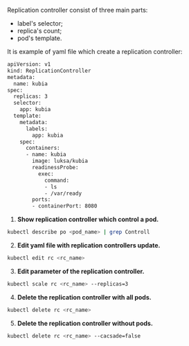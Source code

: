 Replication controller consist of three main parts:  
- label's selector;
- replica's count;
- pod's template.  

It is example of yaml file which create a replication controller:
``` bash
apiVersion: v1
kind: ReplicationController
metadata:
  name: kubia
spec:
  replicas: 3
  selector:
    app: kubia
  template:
    metadata:
      labels:
        app: kubia
    spec:
      containers:
      - name: kubia
        image: luksa/kubia
        readinessProbe:
          exec:
            command:
            - ls
            - /var/ready
        ports:
        - containerPort: 8080
```
1. **Show replication controller which control a pod.**
``` bash
kubectl describe po <pod_name> | grep Controll
```
2. **Edit yaml file with replication controllers update.**
``` bash
kubectl edit rc <rc_name>
```
3. **Edit parameter of the replication controller.**
``` bash
kubectl scale rc <rc_name> --replicas=3
```
4. **Delete the replication controller with all pods.**
``` bash
kubectl delete rc <rc_name>
```
5. **Delete the replication controller without pods.**
``` bash
kubectl delete rc <rc_name> --cacsade=false
```
